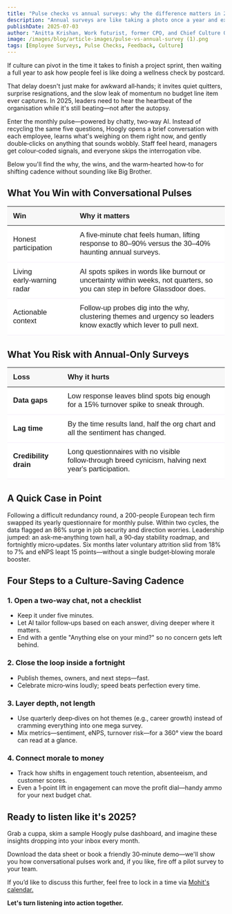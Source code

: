 ```yaml
---
title: "Pulse checks vs annual surveys: why the difference matters in 2025"
description: "Annual surveys are like taking a photo once a year and expecting to understand a movie. Here's why continuous pulse checks are the future of employee feedback."
publishDate: 2025-07-03
author: "Anitta Krishan, Work futurist, former CPO, and Chief Culture Officer at Hoogly AI"
image: /images/blog/article-images/pulse-vs-annual-survey (1).png
tags: [Employee Surveys, Pulse Checks, Feedback, Culture]
---
```


If culture can pivot in the time it takes to finish a project sprint, then waiting a full year to ask how people feel is like doing a wellness check by postcard.

That delay doesn't just make for awkward all‑hands; it invites quiet quitters, surprise resignations, and the slow leak of momentum no budget line item ever captures. In 2025, leaders need to hear the heartbeat of the organisation while it's still beating—not after the autopsy.

Enter the monthly pulse—powered by chatty, two‑way AI. Instead of recycling the same five questions, Hoogly opens a brief conversation with each employee, learns what's weighing on them right now, and gently double‑clicks on anything that sounds wobbly. Staff feel heard, managers get colour‑coded signals, and everyone skips the interrogation vibe.

Below you'll find the why, the wins, and the warm‑hearted how‑to for shifting cadence without sounding like Big Brother.

## What You Win with Conversational Pulses

<table style="width:100%; border-collapse:collapse; font-family:'Outfit',sans-serif; font-size:1.05rem; margin-bottom:2rem; background:white;">
  <thead>
    <tr style="background:#f7f7f7;">
      <th style="text-align:left; font-weight:600; padding:0.7em 0.8em;">Win</th>
      <th style="text-align:left; font-weight:600; padding:0.7em 0.8em;">Why it matters</th>
    </tr>
  </thead>
  <tbody>
    <tr style="border-bottom:1px solid #F5EDFB; background:white;">
      <td style="padding:0.7em 0.8em;">Honest participation</td>
      <td style="padding:0.7em 0.8em;">A five‑minute chat feels human, lifting response to 80–90% versus the 30–40% haunting annual surveys.</td>
    </tr>
    <tr style="border-bottom:1px solid #F5EDFB; background:white;">
      <td style="padding:0.7em 0.8em;">Living early‑warning radar</td>
      <td style="padding:0.7em 0.8em;">AI spots spikes in words like burnout or uncertainty within weeks, not quarters, so you can step in before Glassdoor does.</td>
    </tr>
    <tr style="border-bottom:1px solid #F5EDFB; background:white;">
      <td style="padding:0.7em 0.8em;">Actionable context</td>
      <td style="padding:0.7em 0.8em;">Follow‑up probes dig into the why, clustering themes and urgency so leaders know exactly which lever to pull next.</td>
    </tr>
  </tbody>
</table>

## What You Risk with Annual‑Only Surveys

<table style="width:100%; border-collapse:collapse; font-family:'Outfit',sans-serif; font-size:1.05rem; margin-bottom:2rem; background:white;">
  <thead>
    <tr style="background:#f7f7f7;">
      <th style="text-align:left; font-weight:600; padding:0.7em 0.8em;">Loss</th>
      <th style="text-align:left; font-weight:600; padding:0.7em 0.8em;">Why it hurts</th>
    </tr>
  </thead>
  <tbody>
    <tr style="border-bottom:1px solid #F5EDFB; background:white;">
      <td style="padding:0.7em 0.8em;"><b>Data gaps</b></td>
      <td style="padding:0.7em 0.8em;">Low response leaves blind spots big enough for a 15% turnover spike to sneak through.</td>
    </tr>
    <tr style="border-bottom:1px solid #F5EDFB; background:white;">
      <td style="padding:0.7em 0.8em;"><b>Lag time</b></td>
      <td style="padding:0.7em 0.8em;">By the time results land, half the org chart and all the sentiment has changed.</td>
    </tr>
    <tr style="border-bottom:1px solid #F5EDFB; background:white;">
      <td style="padding:0.7em 0.8em;"><b>Credibility drain</b></td>
      <td style="padding:0.7em 0.8em;">Long questionnaires with no visible follow‑through breed cynicism, halving next year's participation.</td>
    </tr>
  </tbody>
</table>

## A Quick Case in Point

Following a difficult redundancy round, a 200-people European tech firm swapped its yearly questionnaire for monthly pulse. Within two cycles, the data flagged an 86% surge in job security and direction worries. Leadership jumped: an ask‑me‑anything town hall, a 90‑day stability roadmap, and fortnightly micro‑updates. Six months later voluntary attrition slid from 18% to 7% and eNPS leapt 15 points—without a single budget‑blowing morale booster.

## Four Steps to a Culture‑Saving Cadence

### 1. Open a two‑way chat, not a checklist
- Keep it under five minutes.
- Let AI tailor follow‑ups based on each answer, diving deeper where it matters.
- End with a gentle "Anything else on your mind?" so no concern gets left behind.

### 2. Close the loop inside a fortnight
- Publish themes, owners, and next steps—fast.
- Celebrate micro‑wins loudly; speed beats perfection every time.

### 3. Layer depth, not length
- Use quarterly deep‑dives on hot themes (e.g., career growth) instead of cramming everything into one mega survey.
- Mix metrics—sentiment, eNPS, turnover risk—for a 360° view the board can read at a glance.

### 4. Connect morale to money
- Track how shifts in engagement touch retention, absenteeism, and customer scores.
- Even a 1‑point lift in engagement can move the profit dial—handy ammo for your next budget chat.

## Ready to listen like it's 2025?

Grab a cuppa, skim a sample Hoogly pulse dashboard, and imagine these insights dropping into your inbox every month.

Download the data sheet or book a friendly 30‑minute demo—we'll show you how conversational pulses work and, if you like, fire off a pilot survey to your team.

If you’d like to discuss this further, feel free to lock in a time via [Mohit's calendar.](https://calendly.com/hoogly/mohit-midha)

**Let's turn listening into action together.** 